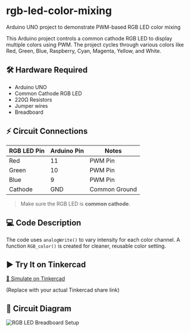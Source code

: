 # rgb-led-color-mixing
Arduino UNO project to demonstrate PWM-based RGB LED color mixing

This Arduino project controls a common cathode RGB LED to display multiple colors using PWM. The project cycles through various colors like Red, Green, Blue, Raspberry, Cyan, Magenta, Yellow, and White.

## 🛠 Hardware Required
- Arduino UNO
- Common Cathode RGB LED
- 220Ω Resistors
- Jumper wires
- Breadboard

## ⚡ Circuit Connections

| RGB LED Pin | Arduino Pin | Notes         |
|-------------|-------------|---------------|
| Red         | 11          | PWM Pin       |
| Green       | 10          | PWM Pin       |
| Blue        | 9           | PWM Pin       |
| Cathode     | GND         | Common Ground |

> Make sure the RGB LED is **common cathode**.

## 💻 Code Description

The code uses `analogWrite()` to vary intensity for each color channel. A function `RGB_color()` is created for cleaner, reusable color setting.

## ▶️ Try It on Tinkercad

[🔗 Simulate on Tinkercad](https://www.tinkercad.com/things/your-link-here)

(Replace with your actual Tinkercad share link)

## 📸 Circuit Diagram

![RGB LED Breadboard Setup](circuit_diagram.png)


